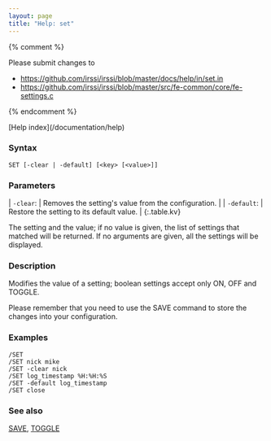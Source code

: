 ```yaml
---
layout: page
title: "Help: set"
---
```


{% comment %}

Please submit changes to
- https://github.com/irssi/irssi/blob/master/docs/help/in/set.in
- https://github.com/irssi/irssi/blob/master/src/fe-common/core/fe-settings.c


{% endcomment %}
<nav markdown="1">
[Help index](/documentation/help)
</nav>

### Syntax ###

<div class="highlight irssisyntax"><pre style="\-\-cmdlen:3ch"><code><span class="synB">SET</span> <span class="syn10">[<span class="syn">-clear</span> | <span class="syn">-default</span>]</span> <span class="syn10">[<span class="syn09">&lt;key></span> <span class="syn14">[<span class="syn13">&lt;value></span>]</span>]</span></code></pre></div>



### Parameters ###


| `-clear`: |       Removes the setting's value from the configuration. |
| `-default`: |     Restore the setting to its default value. |
{:.table.kv}

The setting and the value; if no value is given, the list of settings that
matched will be returned. If no arguments are given, all the settings will
be displayed.

### Description ###

Modifies the value of a setting; boolean settings accept only ON, OFF and
    TOGGLE.

Please remember that you need to use the SAVE command to store the changes
into your configuration.

### Examples ###

    /SET
    /SET nick mike
    /SET -clear nick
    /SET log_timestamp %H:%H:%S
    /SET -default log_timestamp
    /SET close

### See also ###
[SAVE](/documentation/help/save), [TOGGLE](/documentation/help/toggle)

